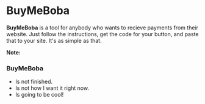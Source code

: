 # BuyMeBoba

**BuyMeBoba** is a tool for anybody who wants to recieve payments from their website. Just follow the instructions, get the code for your button, and paste that to your site. It's as simple as that.

**Note:** 
### BuyMeBoba
+ Is not finished.
+ Is not how I want it right now.
+ Is going to be cool!
